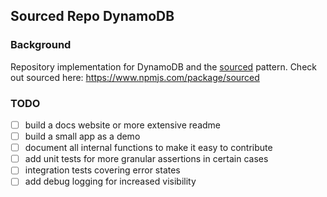 ## Sourced Repo DynamoDB

### Background

Repository implementation for DynamoDB and the [sourced](https://www.npmjs.com/package/sourced) pattern. Check out sourced here: https://www.npmjs.com/package/sourced

### TODO

- [ ] build a docs website or more extensive readme
- [ ] build a small app as a demo
- [ ] document all internal functions to make it easy to contribute
- [ ] add unit tests for more granular assertions in certain cases
- [ ] integration tests covering error states
- [ ] add debug logging for increased visibility
